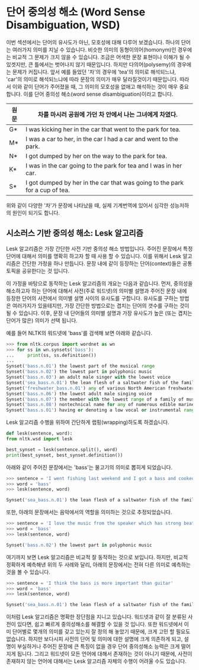 # 단어 중의성 해소 (Word Sense Disambiguation, WSD)

이번 섹션에서는 단어의 유사도가 아닌, 모호성에 대해 다루어 보겠습니다. 하나의 단어는 여러가지 의미를 지닐 수 있습니다. 비슷한 의미의 동형이의어(homonym)인 경우에는 비교적 그 문제가 크지 않을 수 있습니다. 조금은 어색한 문장 표현이나 이해가 될 수 있겟지만, 큰 틀에서는 벗어나지 않기 때문입니다. 하지만 다의어(polysemy)의 경우에는 문제가 커집니다. 앞서 예를 들었던 '차'의 경우에 'tea'의 의미로 해석되느냐, 'car'의 의미로 해석되느냐에 따라 문장의 의미가 매우 달라질것이기 때문입니다. 따라서 이와 같이 단어가 주어졌을 때, 그 의미의 모호성을 없애고 해석하는 것이 매우 중요합니다. 이를 단어 중의성 해소(word sense disambiguation)이라고 합니다.

|원문|차를 마시러 공원에 가던 차 안에서 나는 그녀에게 차였다.|
|-|-|
|G*|I was kicking her in the car that went to the park for tea.|
|M*|I was a car to her, in the car I had a car and went to the park.|
|N*|I got dumped by her on the way to the park for tea.|
|K*|I was in the car going to the park for tea and I was in her car.|
|S*|I got dumped by her in the car that was going to the park for a cup of tea.|

위와 같이 다양한 '차'가 문장에 나타났을 때, 실제 기계번역에 있어서 심각한 성능저하의 원인이 되기도 합니다.

## 시소러스 기반 중의성 해소: Lesk 알고리즘

Lesk 알고리즘은 가장 간단한 사전 기반 중의성 해소 방법입니다. 주어진 문장에서 특정 단어에 대해서 의미를 명확히 하고자 할 때 사용 할 수 있습니다. 이를 위해서 Lesk 알고리즘은 간단한 가정을 하나 만듭니다. 문장 내에 같이 등장하는 단어(context)들은 공통 토픽을 공유한다는 것 입니다.

이 가정을 바탕으로 동작하는 Lesk 알고리즘의 개요는 다음과 같습니다. 먼저, 중의성을 해소하고자 하는 단어에 대해서 사전(주로 워드넷)의 의미별 설명과 주어진 문장 내에 등장한 단어의 사전에서 의미별 설명 사이의 유사도를 구합니다. 유사도를 구하는 방법은 여러가지가 있을테지만, 가장 간단한 방법으로는 겹치는 단어의 갯수를 구하는 것이 될 수 있습니다. 이후, 문장 내 단어들의 의미별 설명과 가장 유사도가 높은 (또는 겹치는 단어가 많은) 의미가 선택 됩니다.

예를 들어 NLTK의 워드넷에 'bass'를 검색해 보면 아래와 같습니다.

```python
>>> from nltk.corpus import wordnet as wn
>>> for ss in wn.synsets('bass'):
...     print(ss, ss.definition())
...
Synset('bass.n.01') the lowest part of the musical range
Synset('bass.n.02') the lowest part in polyphonic music
Synset('bass.n.03') an adult male singer with the lowest voice
Synset('sea_bass.n.01') the lean flesh of a saltwater fish of the family Serranidae
Synset('freshwater_bass.n.01') any of various North American freshwater fish with lean flesh (especially of the genus Micropterus)
Synset('bass.n.06') the lowest adult male singing voice
Synset('bass.n.07') the member with the lowest range of a family of musical instruments
Synset('bass.n.08') nontechnical name for any of numerous edible marine and freshwater spiny-finned fishes
Synset('bass.s.01') having or denoting a low vocal or instrumental range
```

Lesk 알고리즘 수행을 위하여 간단하게 랩핑(wrapping)하도록 하겠습니다.

```python
def lesk(sentence, word):
from nltk.wsd import lesk

best_synset = lesk(sentence.split(), word)
print(best_synset, best_synset.definition())
```

아래와 같이 주어진 문장에서는 'bass'는 물고기의 의미로 뽑히게 되었습니다.

```python
>>> sentence = 'I went fishing last weekend and I got a bass and cooked it'
>>> word = 'bass'
>>> lesk(sentence, word)

Synset('sea_bass.n.01') the lean flesh of a saltwater fish of the family Serranidae
```

또한, 아래의 문장애서는 음악에서의 역할을 의미하는 것으로 추정되었습니다.

```python
>>> sentence = 'I love the music from the speaker which has strong beat and bass'
>>> word = 'bass'
>>> lesk(sentence, word)

Synset('bass.n.02') the lowest part in polyphonic music
```

여기까지 보면 Lesk 알고리즘은 비교적 잘 동작하는 것으로 보입니다. 하지만, 비교적 정확하게 예측해낸 위의 두 사례와 달리, 아래의 문장에서는 전혀 다른 의미로 예측하는 것을 볼 수 있습니다.

```python
>>> sentence = 'I think the bass is more important than guitar'
>>> word = 'bass'
>>> lesk(sentence, word)

Synset('sea_bass.n.01') the lean flesh of a saltwater fish of the family Serranidae
```

이처럼 Lesk 알고리즘은 명확한 장단점을 지니고 있습니다. 워드넷과 같이 잘 분류된 사전이 있다면, 쉽고 빠르게 중의성해소를 해결할 수 있을 것 입니다. 또한 워드넷에서 이미 단어별로 몇개의 의미를 갖고 있는지 잘 정의 해 놓았기 때문에, 크게 고민 할 필요도 없습니다. 하지만 보다시피 사전의 단어 및 의미에 대한 설명에 크게 의존하게 되고, 설명이 부실하거나 주어진 문장에 큰 특징이 없을 경우 단어 중의성해소 능력은 크게 떨어지게 됩니다. 그리고 워드넷이 모든 언어에 대해서 존재하는 것이 아니기 때문에, 사전이 존재하지 않는 언어에 대해서는 Lesk 알고리즘 자체의 수행이 어려울 수도 있습니다.
